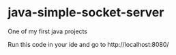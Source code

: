 # java-simple-socket-server

One of my first java projects

Run this code in your ide and go to http://localhost:8080/
